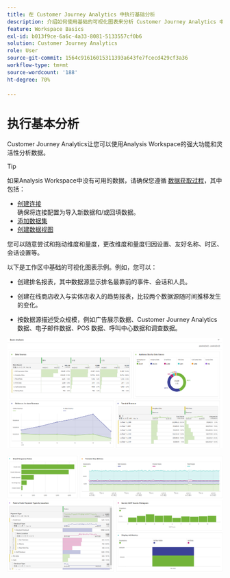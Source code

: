 ```yaml
---
title: 在 Customer Journey Analytics 中执行基础分析
description: 介绍如何使用基础的可视化图表来分析 Customer Journey Analytics 中的数据
feature: Workspace Basics
exl-id: b013f9ce-6a6c-4a33-8081-5133557cf0b6
solution: Customer Journey Analytics
role: User
source-git-commit: 1564c91616015311393a643fe7fcecd429cf3a36
workflow-type: tm+mt
source-wordcount: '188'
ht-degree: 70%

---
```


# 执行基本分析

Customer Journey Analytics让您可以使用Analysis Workspace的强大功能和灵活性分析数据。

>[!TIP]
>
>如果Analysis Workspace中没有可用的数据，请确保您遵循 [数据获取过程](/help/data-ingestion/data-ingestion.md)，其中包括：<ul><li>[创建连接](/help/connections/create-connection.md#create-and-configure-the-connection) </br>确保将连接配置为导入新数据和/或回填数据。</li><li>[添加数据集](/help/connections/create-connection.md#add-and-configure-datasets)</li><li>[创建数据视图](/help/data-views/create-dataview.md)</li></ul>

您可以随意尝试和拖动维度和量度，更改维度和量度归因设置、友好名称、时区、会话设置等。

以下是工作区中基础的可视化图表示例。例如，您可以：

* 创建排名报表，其中数据源显示排名最靠前的事件、会话和人员。

* 创建在线商店收入与实体店收入的趋势报表，比较两个数据源随时间推移发生的变化。

* 按数据源描述受众规模，例如广告展示数据、Customer Journey Analytics 数据、电子邮件数据、POS 数据、呼叫中心数据和调查数据。

![基本分析图表的可视化示例。 ](assets/cja-basic-analysis.png)

![更多基本分析图表可视化示例](assets/cja-basic-analysis2.png)
